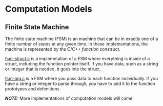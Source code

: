 #  Computation Models

## Finite State Machine

The finite state machine (FSM) is an machine that can be in exactly one of a finite 
number of states at any given time. In these implementations, the machine is 
represented by the C/C++ *function* construct. 

[fsm-struct.c](https://github.com/ADBeveridge/computation-models/blob/main/finite-state-machine/fsm-struct.c) 
is a implemetation of a FSM where everything is inside of a struct, including 
the function pointer itself. If you have data, such as a string or integer that 
is needed, it goes into the struct.

[fsm-arg.c](https://github.com/ADBeveridge/computation-models/blob/main/finite-state-machine/fsm-arg.c) 
is a FSM where you pass data to each function individually. If you have a string 
or integer to parse through, you have to add it to the function prototypes and 
defenitions.

**_NOTE:_** More implementations of computation models will come.

